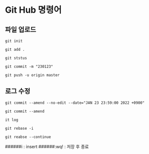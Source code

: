 Git Hub 명령어
============

파일 업로드
--------
    git init

    git add .

    git ststus

    git commit -m "230123"

    git push -u origin master

로그 수정
-------
    git commit --amend --no-edit --date="JAN 23 23:59:00 2022 +0900"

    git commit --amend 

    it log

    git rebase -i

    git reabse --continue

######i : insert
######:wq! : 저장 후 종료